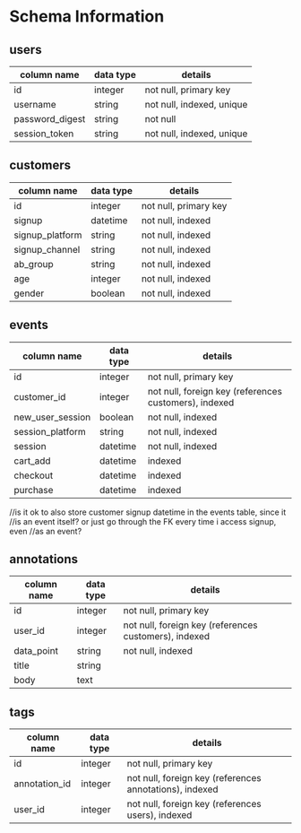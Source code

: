 # Schema Information

## users
column name     | data type | details
----------------|-----------|-----------------------
id              | integer   | not null, primary key
username        | string    | not null, indexed, unique
password_digest | string    | not null
session_token   | string    | not null, indexed, unique

## customers
column name     | data type | details
----------------|-----------|-----------------------
id              | integer   | not null, primary key
signup          | datetime  | not null, indexed
signup_platform | string    | not null, indexed
signup_channel  | string    | not null, indexed
ab_group        | string    | not null, indexed
age             | integer   | not null, indexed
gender          | boolean   | not null, indexed

## events
column name     | data type | details
----------------|-----------|-----------------------
id              | integer   | not null, primary key
customer_id     | integer   | not null, foreign key (references customers), indexed
new_user_session| boolean   | not null, indexed
session_platform| string    | not null, indexed
session         | datetime  | not null, indexed
cart_add        | datetime  | indexed
checkout        | datetime  | indexed
purchase        | datetime  | indexed

//is it ok to also store customer signup datetime in the events table, since it
//is an event itself? or just go through the FK every time i access signup, even
//as an event?

## annotations
column name     | data type | details
----------------|-----------|-----------------------
id              | integer   | not null, primary key
user_id         | integer   | not null, foreign key (references customers), indexed
data_point      | string    | not null, indexed
title           | string    |
body            | text      |

## tags
column name     | data type | details
----------------|-----------|-----------------------
id              | integer   | not null, primary key
annotation_id   | integer   | not null, foreign key (references annotations), indexed
user_id         | integer   | not null, foreign key (references users), indexed
